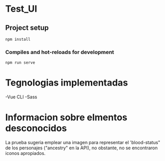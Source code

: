# Test_UI

## Project setup
```
npm install
```

### Compiles and hot-reloads for development
```
npm run serve
```
# Tegnologias implementadas
-Vue CLI
-Sass

# Informacion sobre elmentos desconocidos
La prueba sugeria emplear una imagen para representar el 'blood-status" de los personajes ("ancestry" en la API), no obstante, no se encontraron iconos apropiados.